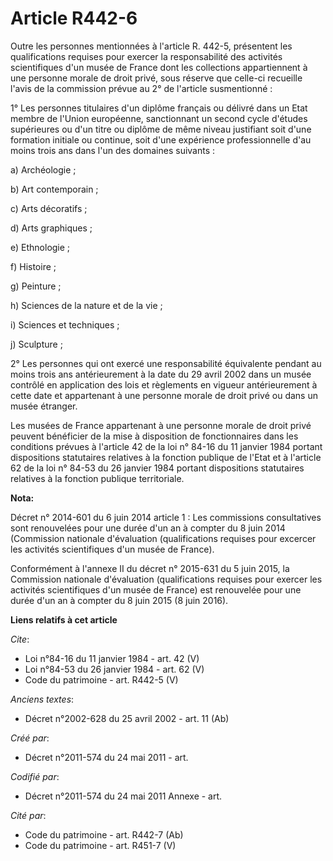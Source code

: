 # Article R442-6

Outre les personnes mentionnées à l'article R. 442-5, présentent les qualifications requises pour exercer la responsabilité
des activités scientifiques d'un musée de France dont les collections appartiennent à une personne morale de droit privé,
sous réserve que celle-ci recueille l'avis de la commission prévue au 2° de l'article susmentionné :

1° Les personnes titulaires d'un diplôme français ou délivré dans un Etat membre de l'Union européenne, sanctionnant un
second cycle d'études supérieures ou d'un titre ou diplôme de même niveau justifiant soit d'une formation initiale ou
continue, soit d'une expérience professionnelle d'au moins trois ans dans l'un des domaines suivants :

a) Archéologie ;

b) Art contemporain ;

c) Arts décoratifs ;

d) Arts graphiques ;

e) Ethnologie ;

f) Histoire ;

g) Peinture ;

h) Sciences de la nature et de la vie ;

i) Sciences et techniques ;

j) Sculpture ;

2° Les personnes qui ont exercé une responsabilité équivalente pendant au moins trois ans antérieurement à la date du 29
avril 2002 dans un musée contrôlé en application des lois et règlements en vigueur antérieurement à cette date et appartenant
à une personne morale de droit privé ou dans un musée étranger.

Les musées de France appartenant à une personne morale de droit privé peuvent bénéficier de la mise à disposition de
fonctionnaires dans les conditions prévues à l'article 42 de la loi n° 84-16 du 11 janvier 1984 portant dispositions
statutaires relatives à la fonction publique de l'Etat et à l'article 62 de la loi n° 84-53 du 26 janvier 1984 portant
dispositions statutaires relatives à la fonction publique territoriale.

**Nota:**

Décret n° 2014-601 du 6 juin 2014 article 1 : Les commissions consultatives sont renouvelées pour une durée d'un an à compter
du 8 juin 2014 (Commission nationale d'évaluation (qualifications requises pour excercer les activités scientifiques d'un
musée de France).

Conformément à l'annexe II du décret n° 2015-631 du 5 juin 2015, la Commission nationale d'évaluation (qualifications
requises pour exercer les activités scientifiques d'un musée de France) est renouvelée pour une durée d'un an à compter du 8
juin 2015 (8 juin 2016).

**Liens relatifs à cet article**

_Cite_:

  - Loi n°84-16 du 11 janvier 1984 - art. 42 (V)
  - Loi n°84-53 du 26 janvier 1984 - art. 62 (V)
  - Code du patrimoine - art. R442-5 (V)

_Anciens textes_:

  - Décret n°2002-628 du 25 avril 2002 - art. 11 (Ab)

_Créé par_:

  - Décret n°2011-574 du 24 mai 2011  - art.

_Codifié par_:

  - Décret n°2011-574 du 24 mai 2011 Annexe - art.

_Cité par_:

  - Code du patrimoine - art. R442-7 (Ab)
  - Code du patrimoine - art. R451-7 (V)
